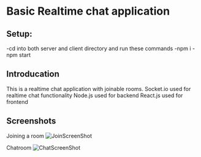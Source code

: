 <!-- @format -->

# Basic Realtime chat application

## Setup:

-cd into both server and client directory and run these commands
-npm i
-npm start

## Introducation

This is a realtime chat application with joinable rooms.
Socket.io used for realtime chat functionality
Node.js used for backend
React.js used for frontend

## Screenshots
Joining a room
![JoinScreenShot](https://user-images.githubusercontent.com/22650058/86587353-42558580-bf3e-11ea-892f-4100417bcc65.PNG)

Chatroom
![ChatScreenShot](https://user-images.githubusercontent.com/22650058/86587265-28b43e00-bf3e-11ea-91f5-81a6c94d2a12.PNG)
